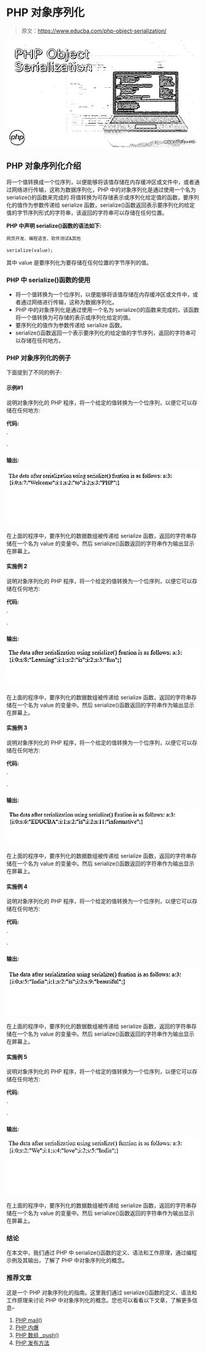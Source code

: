 # PHP 对象序列化

> 原文：<https://www.educba.com/php-object-serialization/>

![PHP Object Serialization](img/07fae634af19cf24ed144a24f9d5e993.png)



## PHP 对象序列化介绍

将一个值转换成一个位序列，以便能够将该值存储在内存缓冲区或文件中，或者通过网络进行传输，这称为数据序列化，PHP 中的对象序列化是通过使用一个名为 serialize()的函数来完成的 将值转换为可存储表示或序列化给定值的函数，要序列化的值作为参数传递给 serialize 函数，serialize()函数返回表示要序列化的给定值的字节序列形式的字符串，该返回的字符串可以存储在任何位置。

**PHP 中声明 serialize()函数的语法如下:**

<small>网页开发、编程语言、软件测试&其他</small>

`serialize(value);`

其中 value 是要序列化为要存储在任何位置的字节序列的值。

### PHP 中 serialize()函数的使用

*   将一个值转换为一个位序列，以便能够将该值存储在内存缓冲区或文件中，或者通过网络进行传输，这称为数据序列化。
*   PHP 中的对象序列化是通过使用一个名为 serialize()的函数来完成的，该函数将一个值转换为可存储的表示或序列化给定的值。
*   要序列化的值作为参数传递给 serialize 函数。
*   serialize()函数返回一个表示要序列化的给定值的字节序列，返回的字符串可以存储在任何地方。

### PHP 对象序列化的例子

下面提到了不同的例子:

#### 示例#1

说明对象序列化的 PHP 程序，将一个给定的值转换为一个位序列，以便它可以存储在任何地方:

**代码:**

`<html>
<body>
<?php
#The array of data to be serialized is passed to the serialize function and the returned string is stored in a variable called value
$value = serialize(array("Welcome", "to", "PHP"));
#The returned string from the serialize() function is displayed as the output on the screen
echo "The data after serialization using serialize() function is as follows:\n";
echo $value;
?>
</body>
</html>`

**输出:**

![PHP object serialization output 1](img/ed3e62b451b1396afb3647ba2431fe81.png)



在上面的程序中，要序列化的数据数组被传递给 serialize 函数，返回的字符串存储在一个名为 value 的变量中。然后 serialize()函数返回的字符串作为输出显示在屏幕上。

#### 实施例 2

说明对象序列化的 PHP 程序，将一个给定的值转换为一个位序列，以便它可以存储在任何地方:

**代码:**

`<html>
<body>
<?php
#The array of data to be serialized is passed to the serialize function and the returned string is stored in a variable called value
$value = serialize(array("Learning", "is", "fun"));
#The returned string from the serialize() function is displayed as the output on the screen
echo "The data after serialization using serialize() function is as follows:\n";
echo $value;
?>
</body>
</html>`

**输出:**

![PHP object serialization output 2](img/4b834bdf16e0a022159fbf0673331408.png)



在上面的程序中，要序列化的数据数组被传递给 serialize 函数，返回的字符串存储在一个名为 value 的变量中。然后 serialize()函数返回的字符串作为输出显示在屏幕上。

#### 实施例 3

说明对象序列化的 PHP 程序，将一个给定的值转换为一个位序列，以便它可以存储在任何地方:

**代码:**

`<html>
<body>
<?php
#The array of data to be serialized is passed to the serialize function and the returned string is stored in a variable called value
$value = serialize(array("EDUCBA", "is", "informative"));
#The returned string from the serialize() function is displayed as the output on the screen
echo "The data after serialization using serialize() function is as follows:\n";
echo $value;
?>
</body>
</html>`

**输出:**

![PHP object serialization output 3](img/b525cf5c11c913e36dcca6bbb1e6714b.png)



在上面的程序中，要序列化的数据数组被传递给 serialize 函数，返回的字符串存储在一个名为 value 的变量中。然后 serialize()函数返回的字符串作为输出显示在屏幕上。

#### 实施例 4

说明对象序列化的 PHP 程序，将一个给定的值转换为一个位序列，以便它可以存储在任何地方:

**代码:**

`<html>
<body>
<?php
#The array of data to be serialized is passed to the serialize function and the returned string is stored in a variable called value
$value = serialize(array("India", "is", "beautiful"));
#The returned string from the serialize() function is displayed as the output on the screen
echo "The data after serialization using serialize() function is as follows:\n";
echo $value;
?>
</body>
</html>`

**输出:**

![output 4](img/80fcaaa9a38ec4f0d6982a88a3a944da.png)



在上面的程序中，要序列化的数据数组被传递给 serialize 函数，返回的字符串存储在一个名为 value 的变量中。然后 serialize()函数返回的字符串作为输出显示在屏幕上。

#### 实施例 5

说明对象序列化的 PHP 程序，将一个给定的值转换为一个位序列，以便它可以存储在任何地方:

**代码:**

`<html>
<body>
<?php
#The array of data to be serialized is passed to the serialize function and the returned string is stored in a variable called value
$value = serialize(array("We", "love", "India"));
#The returned string from the serialize() function is displayed as the output on the screen
echo "The data after serialization using serialize() function is as follows:\n";
echo $value;
?>
</body>
</html>`

**输出:**

![output 5](img/7607d415f2abda816fa8da6da9d169d3.png)



在上面的程序中，要序列化的数据数组被传递给 serialize 函数，返回的字符串存储在一个名为 value 的变量中。然后 serialize()函数返回的字符串作为输出显示在屏幕上。

### 结论

在本文中，我们通过 PHP 中 serialize()函数的定义、语法和工作原理，通过编程示例及其输出，了解了 PHP 中对象序列化的概念。

### 推荐文章

这是一个 PHP 对象序列化的指南。这里我们通过 serialize()函数的定义、语法和工作原理来讨论 PHP 中对象序列化的概念。您也可以看看以下文章，了解更多信息–

1.  [PHP mail()](https://www.educba.com/php-mail/)
2.  [PHP 内爆](https://www.educba.com/php-implode/)
3.  [PHP 数组 _push()](https://www.educba.com/php-array_push/)
4.  [PHP 发布方法](https://www.educba.com/php-post-method/)






